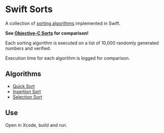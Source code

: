# Swift Sorts

A collection of [sorting algorithms](http://xkcd.com/1185/) implemented in Swift.

**See [Objective-C Sorts](https://github.com/jessesquires/objc-sorts) for comparison!**

Each sorting algorithm is executed on a list of 10,000 randomly generated numbers and verified.

Execution time for each algorithm is logged for comparison.

## Algorithms

* [Quick Sort](http://en.wikipedia.org/wiki/Quicksort)
* [Insertion Sort](http://en.wikipedia.org/wiki/Insertion_sort)
* [Selection Sort](http://en.wikipedia.org/wiki/Selection_sort)

## Use

Open in Xcode, build and run.
